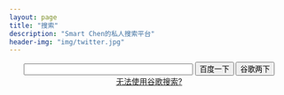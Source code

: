 ```yaml
---
layout: page
title: "搜索"
description: "Smart Chen的私人搜索平台"
header-img: "img/twitter.jpg"
---
```


<script language="javascript">
function baidu()
{
	if(document.search.text.value=="")
	{
		alert("你貌似什么都没有输入···");
	}else{
		var baidu_search = "https://www.baidu.com/s?ie=utf-8&f=8&rsv_bp=0&rsv_idx=1&tn=baidu&wd="+document.search.text.value;
	window.open(baidu_search);
	}
}
function google()
{
	if(document.search.text.value=="")
	{
		alert("你貌似什么都没有输入···");
	}else{
		var google_search = "https://www.google.com/search?q="+document.search.text.value+"&ie=utf-8&oe=utf-8"
	window.open(google_search);
	}
}
</script>

<center>
<form name="search" align="center">
<input name="text" type="text" size="35">
<input name="button1" type="button" id="button1" value="百度一下" onclick="baidu()">
<input name="button2" type="button" id="button2" value="谷歌两下" onclick="google()">
<center><a href="http://chenhongyi.cc/blog/2017/06/10/Google%E8%AE%BF%E9%97%AE%E5%8A%A9%E6%89%8B/">无法使用谷歌搜索?</a></center>
</form>
</center>

<br>
<div class="bdsharebuttonbox"><a href="#" class="bds_more" data-cmd="more"></a><a href="#" class="bds_qzone" data-cmd="qzone" title="分享到QQ空间"></a><a href="#" class="bds_tsina" data-cmd="tsina" title="分享到新浪微博"></a><a href="#" class="bds_tqq" data-cmd="tqq" title="分享到腾讯微博"></a><a href="#" class="bds_renren" data-cmd="renren" title="分享到人人网"></a><a href="#" class="bds_fbook" data-cmd="fbook" title="分享到Facebook"></a><a href="#" class="bds_twi" data-cmd="twi" title="分享到Twitter"></a><a href="#" class="bds_linkedin" data-cmd="linkedin" title="分享到linkedin"></a><a href="#" class="bds_mail" data-cmd="mail" title="分享到邮件分享"></a><a href="#" class="bds_copy" data-cmd="copy" title="分享到复制网址"></a></div>
<script>window._bd_share_config={"common":{"bdSnsKey":{},"bdText":"欢迎访问陈弘毅的网站！","bdMini":"2","bdMiniList":false,"bdPic":"","bdStyle":"2","bdSize":"16"},"share":{},"image":{"viewList":["qzone","tsina","tqq","renren","fbook","twi","linkedin","mail","copy"],"viewText":"分享到：","viewSize":"16"},"selectShare":{"bdContainerClass":null,"bdSelectMiniList":["qzone","tsina","tqq","renren","fbook","twi","linkedin","mail","copy"]}};with(document)0[(getElementsByTagName('head')[0]||body).appendChild(createElement('script')).src='http://bdimg.share.baidu.com/static/api/js/share.js?v=89860593.js?cdnversion='+~(-new Date()/36e5)];</script>
